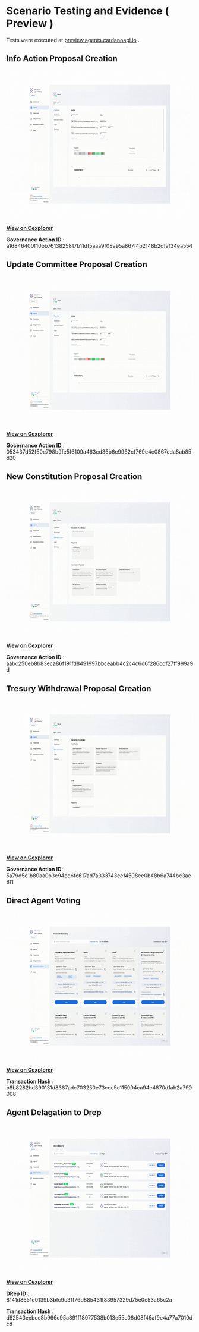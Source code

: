 # Scenario Testing and Evidence ( Preview )

Tests were executed at [preview.agents.cardanoapi.io](https://preview.agents.cardanoapi.io) .

## Info Action Proposal Creation


<img src="./assets/preview/InfoAction-preview.gif?raw=true" width="800" height="400" />

[ **View on Cexplorer** ](https://preview.cexplorer.io/tx/a16846400f10bb7613825817b11df5aaa9f08a95a867f4b2148b2dfaf34ea554/governance#data) 

**Governance Action ID** : a16846400f10bb7613825817b11df5aaa9f08a95a867f4b2148b2dfaf34ea554

## Update Committee Proposal Creation

<img src="./assets/preview/UpdateCommittee-preview.gif?raw=true" width="800" height="400" />

[**View on Cexplorer**](https://preview.cexplorer.io/tx/053437d52f50e798b9fe5f6109a463cd36b6c9962cf769e4c0867cda8ab85d20/governance#data)

**Gocernance Action ID** : 
053437d52f50e798b9fe5f6109a463cd36b6c9962cf769e4c0867cda8ab85d20

## New Constitution Proposal Creation

<img src="./assets/preview/NewConstitution-preview.gif?raw=true" width="800" height="400" />

[**View on Cexplorer**](https://preview.cexplorer.io/tx/6550d7c5c30a7d7a92d89fed803258beece8d1c38df947f31d068a8e81ba9703/governance#data)

**Governance Action ID** : aabc250eb8b83eca86f191fd8491997bbceabb4c2c4c6d6f286cdf27ff999a9d


## Tresury Withdrawal Proposal Creation

<img src="./assets/preview/TresuryWithdrawal-preview.gif?raw=true" width="800" height="400" />

[**View on Cexplorer**](https://preview.cexplorer.io/tx/5a79d5e1b80aa0b3c94ed6fc617ad7a333743ce14508ee0b48b6a744bc3ae8f1/governance#data)

**Governance Action ID**: 5a79d5e1b80aa0b3c94ed6fc617ad7a333743ce14508ee0b48b6a744bc3ae8f1

## Direct Agent Voting


<img src="./assets/preview/DirectVoting-preview.gif?raw=true" width="800" height="400" />

[**View on Cexplorer**](https://preview.cexplorer.io/tx/b8b8282bd390131d8387adc703250e73cdc5c115904ca94c4870d1ab2a790008/governance#data)

**Transaction Hash** : b8b8282bd390131d8387adc703250e73cdc5c115904ca94c4870d1ab2a790008


## Agent Delagation to Drep

<img src="./assets/preview/AgentsDelegation-preview.gif?raw=true" width="800" height="400" />

[**View on Cexplorer**](https://preview.cexplorer.io/tx/d62543eebce8b966c95a891f18077538b013e55c08d08f46af9e4a77a7010dcd/governance#data)

**DRep ID** :
8141d8651e0139b3bfc9c31f76d885431f83957329d75e0e53a65c2a

**Transaction Hash** :
d62543eebce8b966c95a891f18077538b013e55c08d08f46af9e4a77a7010dcd